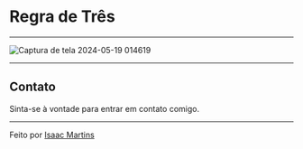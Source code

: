 # Regra de Três

---

![Captura de tela 2024-05-19 014619](https://github.com/DevZank/RegraDeTres_JavaScript/assets/111926496/df962548-f702-42a1-b6cf-5d00db5ef6d1)

---

## Contato

Sinta-se à vontade para entrar em contato comigo.

---

Feito por [Isaac Martins](https://www.linkedin.com/in/isaacmjsilva/)
